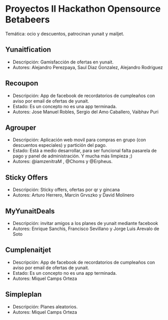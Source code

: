# Proyectos II Hackathon Opensource Betabeers

Temática: ocio y descuentos, patrocinan yunait y mailjet.

## Yunaitfication


* Descripción: Gamisfacción de ofertas en yunait.
* Autores: Alejandro Perezpaya, Saul Diaz Gonzalez, Alejandro Rodriguez

## Recoupon

* Descripción: App de facebook de recordatorios de cumpleaños con aviso por email de ofertas de yunait.
* Estado: Es un concepto no es una app terminada.
* Autores: Jose Manuel Robles, Sergio del Amo Caballero, Vaibhav Puri

## Agrouper

* Descripción: Aplicación web movil para compras en grupo (con descuentos especiales) y partición del pago.
* Estado: Está a medio desarrollar, para ser funcional falta pasarela de pago y panel de administración. Y mucha más limpieza ;)
* Autores: @iamzenitraM , @Choms y @Erpheus.

## Sticky Offers

* Descripción: Sticky offers, ofertas por qr y gincana
* Autores: Arturo Herrero, Marcin Grvszko y David Molinero

## MyYunaitDeals

* Descripción: invitar amigos a los planes de yunait mediante facebook
* Autores: Enrique Sanchis, Francisco Sevillano y Jorge Luis Arevalo de Soto

## Cumplenaitjet

* Descripción: App de facebook de recordatorios de cumpleaños con aviso por email de ofertas de yunait.
* Estado: Es un concepto no es una app terminada.
* Autores: Miquel Camps Orteza

## Simpleplan

* Descripción: Planes aleatorios.
* Autores: Miquel Camps Orteza
